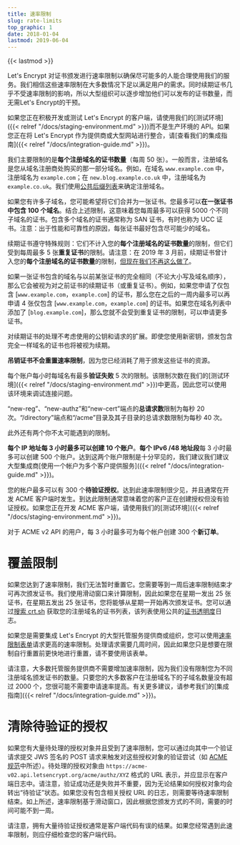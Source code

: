```yaml
---
title: 速率限制
slug: rate-limits
top_graphic: 1
date: 2018-01-04
lastmod: 2019-06-04
---
```


{{< lastmod >}}

Let's Encrypt 对证书颁发进行速率限制以确保尽可能多的人能合理使用我们的服务。我们相信这些速率限制在大多数情况下足以满足用户的需求。同时续期证书几乎不受速率限制的影响，所以大型组织可以逐步增加他们可以发布的证书数量，而无需Let's Encrypt的干预。

如果您正在积极开发或测试 Let's Encrypt 的客户端，请使用我们的[测试环境]({{< relref "/docs/staging-environment.md" >}})而不是生产环境的 API。如果您正在将 Let's Encrypt 作为提供商或大型网站进行整合，请[查看我们的集成指南]({{< relref "/docs/integration-guide.md" >}})。

我们主要限制的是<a name="certificates-per-registered-domain"></a>**每个注册域名的证书数量**（每周 50 张）。一般而言，注册域名是您从域名注册商处购买的那一部分域名。例如，在域名 `www.example.com` 中，注册域名为 `example.com`；在 `new.blog.example.co.uk` 中，注册域名为 `example.co.uk`。我们使用[公共后缀列表](https://publicsuffix.org)来确定注册域名。

如果您有许多子域名，您可能希望将它们合并为一张证书。您最多可以<a name="names-per-certificate"></a>**在一张证书中包含 100 个域名**。结合上述限制，这意味着您每周最多可以获得 5000 个不同子域名的证书。包含多个域名的证书通常称为 SAN 证书，有时也称为 UCC 证书。注意：出于性能和可靠性的原因，每张证书最好包含尽可能少的域名。

续期证书遵守特殊规则：它们不计入您的**每个注册域名的证书数量**的限制，但它们受到每周最多 5 张**重复证书**的限制。请注意：在 2019 年 3 月前，续期证书曾计入您的**每个注册域名的证书数量**的限制，[但现在我们不再这么做了](https://community.letsencrypt.org/t/rate-limits-fixing-certs-per-name-rate-limit-order-of-operations-gotcha/88189)。

如果一张证书包含的域名与以前某张证书的完全相同（不论大小写及域名顺序），那么它会被视为对之前证书的续期证书（或重复证书）。例如，如果您申请了仅包含 [`www.example.com`，`example.com`] 的证书，那么您在之后的一周内最多可以再申请 4 张仅包含 [`www.example.com`，`example.com`] 的证书。如果您在域名列表中添加了 [`blog.example.com`]，那么您就不会受到重复证书的限制，可以申请更多证书。

对续期证书的处理不考虑使用的公钥和请求的扩展。即使您使用新密钥，颁发包含完全一样域名的证书也将被视为续期。

**吊销证书不会重置速率限制**，因为您已经消耗了用于颁发这些证书的资源。

每个账户每小时每域名有最多<a name="failed-validations"></a>**验证失败** 5 次的限制。该限制次数在我们的[测试环境]({{< relref "/docs/staging-environment.md" >}})中更高，因此您可以使用该环境来调试连接问题。

“new-reg”、“new-authz”和“new-cert”端点的<a name="overall-requests"></a>**总请求数**限制为每秒 20 次。“/directory”端点和“/acme”目录及其子目录的总请求数限制为每秒 40 次。

此外还有两个你不太可能遇到的限制。

<a name="accounts-per-ip-address"></a>**每个 IP 地址每 3 小时最多可以创建 10 个账户**。**每个 IPv6 /48 地址段**每 3 小时最多可以创建 500 个账户。达到这两个账户限制是十分罕见的，我们建议我们建议大型集成商[使用一个帐户为多个客户提供服务]({{< relref "/docs/integration-guide.md" >}})。

您的帐户最多可以有 300 个<a name="pending-authorizations"></a>**待验证授权**。达到此速率限制很少见，并且通常在开发 ACME 客户端时发生。到达此限制通常意味着您的客户正在创建授权但没有验证授权。如果您正在开发 ACME 客户端，请使用我们的[测试环境]({{< relref "/docs/staging-environment.md" >}})。

对于 ACME v2 API 的用户，每 3 小时最多可为每个帐户创建 300 个<a name="new-orders"></a>**新订单**。

# <a name="overrides"></a>覆盖限制

如果您达到了速率限制，我们无法暂时重置它。您需要等到一周后速率限制结束才可再次颁发证书。我们使用滑动窗口来计算限制，因此如果您在星期一发出 25 张证书，在星期五发出 25 张证书，您将能够从星期一开始再次颁发证书。您可以通过[搜索 crt.sh](https://crt.sh) 获取您的注册域名的证书列表，该列表使用公共的[证书透明度](https://www.certificate-transparency.org)日志。

如果您是需要集成 Let's Encrypt 的大型托管服务提供商或组织，您可以使用[速率限制表单](https://goo.gl/forms/plqRgFVnZbdGhE9n1)请求更高的速率限制。处理请求需要几周时间，因此如果您只是想要在限制自行重置前更快地进行重置，请不要使用该表单。

请注意，大多数托管服务提供商不需要增加速率限制，因为我们没有限制您为不同注册域名颁发证书的数量。只要您的大多数客户在注册域名下的子域名数量没有超过 2000 个，您很可能不需要申请速率提高。有关更多建议，请参考我们的[集成指南]({{< relref "/docs/integration-guide.md" >}})。

# <a name="clearing-pending"></a>清除待验证的授权

如果您有大量待处理的授权对象并且受到了速率限制，您可以通过向其中一个验证请求提交 JWS 签名的 POST 请求来触发对这些授权对象的验证尝试（如 [ACME 规范](https://tools.ietf.org/html/rfc8555#section-7.5.1)中所述）。待处理的授权对象由 `https://acme-v02.api.letsencrypt.org/acme/authz/XYZ` 格式的 URL 表示，并应显示在客户端日志中。请注意，验证成功还是失败并不重要，因为无论结果如何授权对象均会转出“待验证”状态。如果您没有包含相关授权 URL 的日志，则需要等待速率限制结束。如上所述，速率限制基于滑动窗口，因此根据您颁发方式的不同，需要的时间可能不到一周。

请注意，拥有大量待验证授权通常是客户端代码有误的结果。如果您经常遇到此速率限制，则应仔细检查您的客户端代码。
